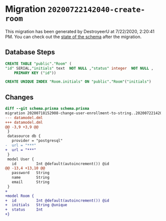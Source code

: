 # Migration `20200722142040-create-room`

This migration has been generated by DestroyeerU at 7/22/2020, 2:20:41 PM.
You can check out the [state of the schema](./schema.prisma) after the migration.

## Database Steps

```sql
CREATE TABLE "public"."Room" (
"id" SERIAL,"initials" text  NOT NULL ,"status" integer  NOT NULL ,
    PRIMARY KEY ("id"))

CREATE UNIQUE INDEX "Room.initials" ON "public"."Room"("initials")
```

## Changes

```diff
diff --git schema.prisma schema.prisma
migration 20200718152908-change-user-enrollment-to-string..20200722142040-create-room
--- datamodel.dml
+++ datamodel.dml
@@ -3,9 +3,9 @@
 }
 datasource db {
   provider = "postgresql"
-  url = "***"
+  url = "***"
 }
 model User {
   id         Int @default(autoincrement()) @id
@@ -13,4 +13,10 @@
   password   String
   name       String
   email      String
 }
+
+model Room {
+  id         Int @default(autoincrement()) @id
+  initials   String @unique
+  status     Int
+}
```


